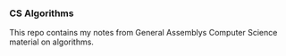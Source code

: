 ### CS Algorithms

This repo contains my notes from General Assemblys Computer Science material
on algorithms.
